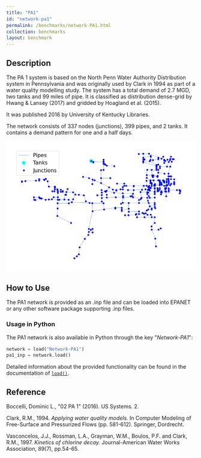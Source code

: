 ```yaml
---
title: "PA1"
id: "network-pa1"
permalink: /benchmarks/network-PA1.html
collection: benchmarks
layout: benchmark
---
```



## Description

The PA 1 system is based on the North Penn Water Authority Distribution system in Pennsylvania and was originally used
by Clark in 1994 as part of a water quality modelling study. The system has a total demand of 2.7 MGD, two tanks and 99
miles of pipe. It is classified as distribution dense-grid by Hwang & Lansey (2017) and gridded by Hoagland et al.
(2015).

It was published 2016 by University of Kentucky Libraries.

The network consists of 337 nodes (junctions), 399 pipes, and 2 tanks. It contains a demand pattern for one and a half
days.

<img src="../static/benchmarks/network-pa1/pa1_plot.png"/>

## How to Use

The PA1 network is provided as an .inp file and can be loaded into EPANET or any other software package
supporting .inp files.

### Usage in Python

The PA1 network is also available in Python through the key "*Network-PA1*":
```python
network = load("Network-PA1")
pa1_inp = network.load()
```

Detailed information about the provided functionality can be found in the documentation of
[`load()`](https://waterbenchmarkhub.readthedocs.io/en/latest/water_benchmark_hub.networks.html#water_benchmark_hub.networks.networks.PA1.load).


## Reference

Boccelli, Dominic L., "02 PA 1" (2016). US Systems. 2.
[<i class="bi bi-link"></i>](https://uknowledge.uky.edu/wdst_us/2)

Clark, R.M., 1994. *Applying water quality models.* In Computer Modeling of Free-Surface and Pressurized Flows
(pp. 581-612). Springer, Dordrecht.
[<i class="bi bi-link"></i>](https://link.springer.com/chapter/10.1007/978-94-011-0964-2_20)

Vasconcelos, J.J., Rossman, L.A., Grayman, W.M., Boulos, P.F. and Clark, R.M., 1997. *Kinetics of chlorine decay.*
Journal-American Water Works Association, 89(7), pp.54-65.
[<i class="bi bi-link"></i>](https://doi.org/10.1002/j.1551-8833.1997.tb08259.x)
